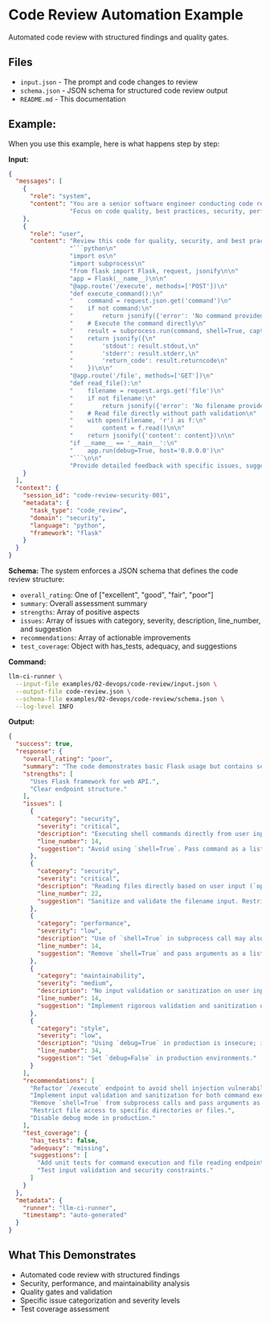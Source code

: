 # Code Review Automation Example

Automated code review with structured findings and quality gates.

## Files
- `input.json` - The prompt and code changes to review
- `schema.json` - JSON schema for structured code review output
- `README.md` - This documentation

## Example:

When you use this example, here is what happens step by step:

**Input:**
```json
{
  "messages": [
    {
      "role": "system",
      "content": "You are a senior software engineer conducting code reviews.\n"
                 "Focus on code quality, best practices, security, performance, and maintainability."
    },
    {
      "role": "user",
      "content": "Review this code for quality, security, and best practices:\n\n"
                 "```python\n"
                 "import os\n"
                 "import subprocess\n"
                 "from flask import Flask, request, jsonify\n\n"
                 "app = Flask(__name__)\n\n"
                 "@app.route('/execute', methods=['POST'])\n"
                 "def execute_command():\n"
                 "    command = request.json.get('command')\n"
                 "    if not command:\n"
                 "        return jsonify({'error': 'No command provided'}), 400\n\n"
                 "    # Execute the command directly\n"
                 "    result = subprocess.run(command, shell=True, capture_output=True, text=True)\n\n"
                 "    return jsonify({\n"
                 "        'stdout': result.stdout,\n"
                 "        'stderr': result.stderr,\n"
                 "        'return_code': result.returncode\n"
                 "    })\n\n"
                 "@app.route('/file', methods=['GET'])\n"
                 "def read_file():\n"
                 "    filename = request.args.get('file')\n"
                 "    if not filename:\n"
                 "        return jsonify({'error': 'No filename provided'}), 400\n\n"
                 "    # Read file directly without path validation\n"
                 "    with open(filename, 'r') as f:\n"
                 "        content = f.read()\n\n"
                 "    return jsonify({'content': content})\n\n"
                 "if __name__ == '__main__':\n"
                 "    app.run(debug=True, host='0.0.0.0')\n"
                 "```\n\n"
                 "Provide detailed feedback with specific issues, suggestions, and overall assessment."
    }
  ],
  "context": {
    "session_id": "code-review-security-001",
    "metadata": {
      "task_type": "code_review",
      "domain": "security",
      "language": "python",
      "framework": "flask"
    }
  }
}
```

**Schema:** The system enforces a JSON schema that defines the code review structure:
- `overall_rating`: One of ["excellent", "good", "fair", "poor"]
- `summary`: Overall assessment summary
- `strengths`: Array of positive aspects
- `issues`: Array of issues with category, severity, description, line_number, and suggestion
- `recommendations`: Array of actionable improvements
- `test_coverage`: Object with has_tests, adequacy, and suggestions

**Command:**
```bash
llm-ci-runner \
  --input-file examples/02-devops/code-review/input.json \
  --output-file code-review.json \
  --schema-file examples/02-devops/code-review/schema.json \
  --log-level INFO
```

**Output:**
```json
{
  "success": true,
  "response": {
    "overall_rating": "poor",
    "summary": "The code demonstrates basic Flask usage but contains several critical security vulnerabilities, poor practices concerning command execution and file handling, and insufficient input validation. The code needs significant improvements to be secure, maintainable, and aligned with best practices.",
    "strengths": [
      "Uses Flask framework for web API.",
      "Clear endpoint structure."
    ],
    "issues": [
      {
        "category": "security",
        "severity": "critical",
        "description": "Executing shell commands directly from user input (`subprocess.run(command, shell=True)`) poses a severe security risk, allowing command injection attacks.",
        "line_number": 14,
        "suggestion": "Avoid using `shell=True`. Pass command as a list of arguments, or implement strict validation/sanitization of the input command."
      },
      {
        "category": "security",
        "severity": "critical",
        "description": "Reading files directly based on user input (`open(filename, 'r')`) without path validation can lead to directory traversal attacks.",
        "line_number": 22,
        "suggestion": "Sanitize and validate the filename input. Restrict access to specific directories or use a whitelist of allowed files."
      },
      {
        "category": "performance",
        "severity": "low",
        "description": "Use of `shell=True` in subprocess call may also impact performance and resource usage, especially under high load.",
        "line_number": 14,
        "suggestion": "Remove `shell=True` and pass arguments as a list to improve security and performance."
      },
      {
        "category": "maintainability",
        "severity": "medium",
        "description": "No input validation or sanitization on user inputs, making the code fragile and insecure.",
        "line_number": 14,
        "suggestion": "Implement rigorous validation and sanitization of user inputs before processing."
      },
      {
        "category": "style",
        "severity": "low",
        "description": "Using `debug=True` in production is insecure; it can expose sensitive information.",
        "line_number": 34,
        "suggestion": "Set `debug=False` in production environments."
      }
    ],
    "recommendations": [
      "Refactor `/execute` endpoint to avoid shell injection vulnerabilities.",
      "Implement input validation and sanitization for both command execution and file access.",
      "Remove `shell=True` from subprocess calls and pass arguments as a list.",
      "Restrict file access to specific directories or files.",
      "Disable debug mode in production."
    ],
    "test_coverage": {
      "has_tests": false,
      "adequacy": "missing",
      "suggestions": [
        "Add unit tests for command execution and file reading endpoints.",
        "Test input validation and security constraints."
      ]
    }
  },
  "metadata": {
    "runner": "llm-ci-runner",
    "timestamp": "auto-generated"
  }
}
```

## What This Demonstrates
- Automated code review with structured findings
- Security, performance, and maintainability analysis
- Quality gates and validation
- Specific issue categorization and severity levels
- Test coverage assessment
